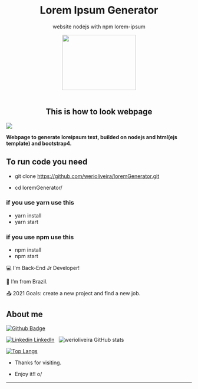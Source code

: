 <h1 align="center">Lorem Ipsum Generator</h1>
<p align="center">website nodejs with npm lorem-ipsum</p>
<div align="center">
<image width="200" height="150"src="https://media.istockphoto.com/vectors/nodejs-vector-logo-backend-programming-in-javascript-server-vector-id1195857274?k=20&m=1195857274&s=170667a&w=0&h=k8oHsv3ehrvhviozLlvhEjGHweiHU7hbBv7bHEkgUqc="></image>
</div><br>
	 <h2 align="center">This is how to look webpage</h2>
<image src="https://i.imgur.com/1hP3hu5.png">

**Webpage to generate loreipsum text, builded on nodejs and html(ejs template) and bootstrap4.** 

<h2>
To run code you need</h2>

- git clone https://github.com/werioliveira/loremGenerator.git

- cd loremGenerator/


<h3>if you use yarn use this</h3>

- yarn install
- yarn start

<h3>if you use npm use this</h3>

- npm install
- npm start


:computer: I'm Back-End Jr Developer!

:house_with_garden: I’m from Brazil.

:outbox_tray: 2021 Goals: create a new project and find a new job.

 

## About me

[![Github Badge](https://img.shields.io/badge/-Github-000?style=flat-square&logo=Github&logoColor=white&link=https://github.com/werioliveira)](https://github.com/werioliveira)

[![Linkedin](https://i.stack.imgur.com/gVE0j.png) LinkedIn](https://www.linkedin.com/in/weri-oliveira-81054a197/)
&nbsp;
![werioliveira GitHub stats](https://github-readme-stats.vercel.app/api?username=werioliveira&show_icons=true&theme=tokyonight)

[![Top Langs](https://github-readme-stats.vercel.app/api/top-langs/?username=werioliveira&layout=compact)](https://github.com/werioliveira/github-readme-stats)


- Thanks for visiting.

- Enjoy it!! o/

----------------------------------------------------------------------------------